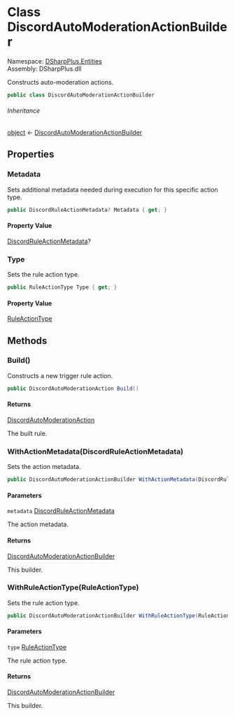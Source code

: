 # Class DiscordAutoModerationActionBuilder

Namespace: [DSharpPlus.Entities](DSharpPlus.Entities.md)  
Assembly: DSharpPlus.dll

Constructs auto-moderation actions.

```csharp
public class DiscordAutoModerationActionBuilder
```

###### Inheritance

[object](https://learn.microsoft.com/dotnet/api/system.object) ← 
[DiscordAutoModerationActionBuilder](DSharpPlus.Entities.DiscordAutoModerationActionBuilder.md)

## Properties

### <a id="DSharpPlus_Entities_DiscordAutoModerationActionBuilder_Metadata"></a>Metadata

Sets additional metadata needed during execution for this specific action type.

```csharp
public DiscordRuleActionMetadata? Metadata { get; }
```

#### Property Value

[DiscordRuleActionMetadata](DSharpPlus.Entities.DiscordRuleActionMetadata.md)?

### <a id="DSharpPlus_Entities_DiscordAutoModerationActionBuilder_Type"></a>Type

Sets the rule action type.

```csharp
public RuleActionType Type { get; }
```

#### Property Value

[RuleActionType](DSharpPlus.Enums.RuleActionType.md)

## Methods

### <a id="DSharpPlus_Entities_DiscordAutoModerationActionBuilder_Build"></a>Build\(\)

Constructs a new trigger rule action.

```csharp
public DiscordAutoModerationAction Build()
```

#### Returns

[DiscordAutoModerationAction](DSharpPlus.Entities.DiscordAutoModerationAction.md)

The built rule.

### <a id="DSharpPlus_Entities_DiscordAutoModerationActionBuilder_WithActionMetadata_DSharpPlus_Entities_DiscordRuleActionMetadata_"></a>WithActionMetadata\(DiscordRuleActionMetadata\)

Sets the action metadata.

```csharp
public DiscordAutoModerationActionBuilder WithActionMetadata(DiscordRuleActionMetadata metadata)
```

#### Parameters

`metadata` [DiscordRuleActionMetadata](DSharpPlus.Entities.DiscordRuleActionMetadata.md)

The action metadata.

#### Returns

[DiscordAutoModerationActionBuilder](DSharpPlus.Entities.DiscordAutoModerationActionBuilder.md)

This builder.

### <a id="DSharpPlus_Entities_DiscordAutoModerationActionBuilder_WithRuleActionType_DSharpPlus_Enums_RuleActionType_"></a>WithRuleActionType\(RuleActionType\)

Sets the rule action type.

```csharp
public DiscordAutoModerationActionBuilder WithRuleActionType(RuleActionType type)
```

#### Parameters

`type` [RuleActionType](DSharpPlus.Enums.RuleActionType.md)

The rule action type.

#### Returns

[DiscordAutoModerationActionBuilder](DSharpPlus.Entities.DiscordAutoModerationActionBuilder.md)

This builder.


